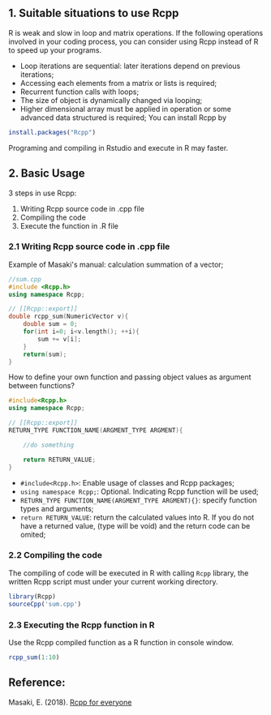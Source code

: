 ## 1. Suitable situations to use Rcpp
R is weak and slow in loop and matrix operations. If the following operations involved in your coding process, you can consider using Rcpp instead of R to speed up your programs.  
* Loop iterations are sequential: later iterations depend on previous iterations;  
* Accessing each elements from a matrix or lists is required;  
* Recurrent function calls with loops;  
* The size of object is dynamically changed via looping;  
* Higher dimensional array must be applied in operation or some advanced data structured is required;
You can install Rcpp by  
```r
install.packages("Rcpp")
```
Programing and compiling in Rstudio and execute in R may faster.
## 2. Basic Usage  
3 steps in use Rcpp:  
1. Writing Rcpp source code in .cpp file  
2. Compiling the code  
3. Execute the function in .R file
### 2.1 Writing Rcpp source code in .cpp file  
Example of Masaki's manual: calculation summation of a vector;
```cpp
//sum.cpp
#include <Rcpp.h>
using namespace Rcpp;

// [[Rcpp::export]]
double rcpp_sum(NumericVector v){
    double sum = 0;
    for(int i=0; i<v.length(); ++i){
        sum += v[i];
    }
    return(sum);
}
```
How to define your own function and passing object values as argument between functions?  
```cpp
#include<Rcpp.h>
using namespace Rcpp;

// [[Rcpp::export]]
RETURN_TYPE FUNCTION_NAME(ARGMENT_TYPE ARGMENT){

    //do something

    return RETURN_VALUE;
}
```
* `#include<Rcpp.h>`: Enable usage of classes and Rcpp packages;  
* `using namespace Rcpp;`: Optional. Indicating Rcpp function will be used;
* `RETURN_TYPE FUNCTION_NAME(ARGMENT_TYPE ARGMENT){}`: specify function types and arguments;  
* `return RETURN_VALUE`: return the calculated values into R. If you do not have a returned value, (type will be void) and the return code can be omited;  
### 2.2 Compiling the code  
The compiling of code will be executed in R with calling `Rcpp` library, the written Rcpp script must under your current working directory.  
```r
library(Rcpp)
sourceCpp('sum.cpp')
```
### 2.3 Executing the Rcpp function in R
Use the Rcpp compiled function as a R function in console window.  
```r
rcpp_sum(1:10)
```

## Reference:
Masaki, E. (2018). [Rcpp for everyone](https://teuder.github.io/rcpp4everyone_en/)
